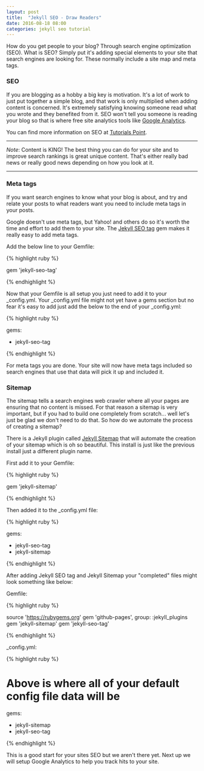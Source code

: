 ```yaml
---
layout: post
title:  "Jekyll SEO - Draw Readers"
date: 2016-08-18 08:00
categories: jekyll seo tutorial
---
```




How do you get people to your blog?  Through search engine optimization (SEO).  What is SEO? Simply put it's adding special elements to your site that search engines are looking for.  These normally include a site map and meta tags.

### SEO

If you are blogging as a hobby a big key is motivation.  It's a lot of work to just put together a simple blog, and that work is only multiplied when adding content is concerned.  It's extremely satisfying knowing someone read what you wrote and they benefited from it.  SEO won't tell you someone is reading your blog so that is where free site analytics tools like [Google Analytics][google-analytics].

You can find more information on SEO at [Tutorials Point][tutorialpoint-seo].

---
*Note*: Content is KING!  The best thing you can do for your site and to improve search rankings is great unique content.  That's either really bad news or really good news depending on how you look at it.

---

### Meta tags

If you want search engines to know what your blog is about, and try and relate your posts to what readers want you need to include meta tags in your posts.

Google doesn't use meta tags, but Yahoo! and others do so it's worth the time and effort to add them to your site.  The [Jekyll SEO tag][jekyll-seo-tag] gem makes it really easy to add meta tags.

Add the below line to your Gemfile:

{% highlight ruby %}

gem 'jekyll-seo-tag'

{% endhighlight %}

Now that your Gemfile is all setup you just need to add it to your _config.yml.  Your _config.yml file might not yet have a gems section but no fear it's easy to add just add the below to the end of your _config.yml:


{% highlight ruby %}

gems:
  - jekyll-seo-tag

{% endhighlight %}

For meta tags you are done.  Your site will now have meta tags included so search engines that use that data will pick it up and included it.


### Sitemap

The sitemap tells a search engines web crawler where all your pages are ensuring that no content is missed.  For that reason a sitemap is very important, but if you had to build one completely from scratch... well let's just be glad we don't need to do that.  So how do we automate the process of creating a sitemap?

There is a Jekyll plugin called [Jekyll Sitemap][jekyll-sitemap] that will automate the creation of your sitemap which is oh so beautiful.  This install is just like the previous install just a different plugin name.

First add it to your Gemfile:

{% highlight ruby %}

gem 'jekyll-sitemap'

{% endhighlight %}

Then added it to the _config.yml file:

{% highlight ruby %}

gems:
  - jekyll-seo-tag
  - jekyll-sitemap

{% endhighlight %}

After adding Jekyll SEO tag and Jekyll Sitemap your "completed" files might look something like below:

Gemfile:

{% highlight ruby %}

source 'https://rubygems.org'
gem 'github-pages', group: :jekyll_plugins
gem 'jekyll-sitemap'
gem 'jekyll-seo-tag'

{% endhighlight %}

_config.yml:

{% highlight ruby %}

# Above is where all of your default config file data will be

gems:
  - jekyll-sitemap
  - jekyll-seo-tag

{% endhighlight %}

This is a good start for your sites SEO but we aren't there yet.  Next up we will setup Google Analytics to help you track hits to your site.

[jekyll-sitemap]: https://github.com/jekyll/jekyll-sitemap
[jekyll-seo-tag]: https://github.com/jekyll/jekyll-seo-tag
[google-analytics]: https://analytics.google.com/
[tutorialpoint-seo]: http://www.tutorialspoint.com/seo/